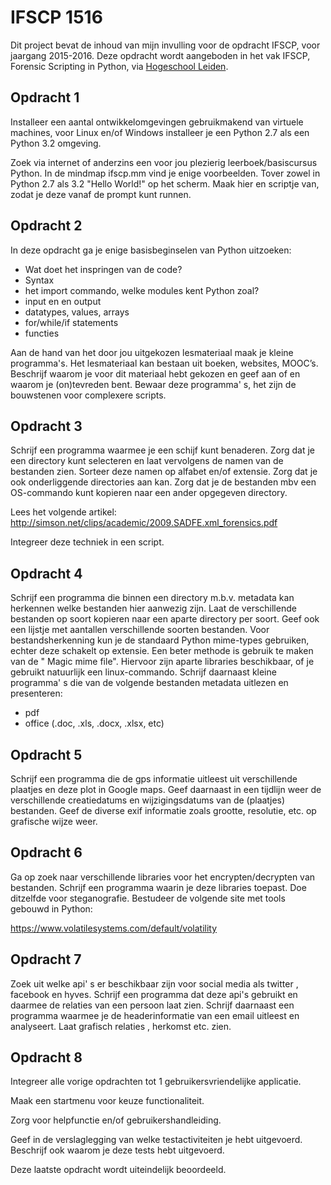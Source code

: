 # IFSCP 1516

Dit project bevat de inhoud van mijn invulling voor de opdracht IFSCP, voor jaargang 2015-2016.
Deze opdracht wordt aangeboden in het vak IFSCP, Forensic Scripting in Python, via [Hogeschool Leiden](http://www.hsleiden.nl).

## Opdracht 1

Installeer een aantal ontwikkelomgevingen gebruikmakend van virtuele machines, voor Linux en/of
Windows installeer je een Python 2.7 als een Python 3.2 omgeving.

Zoek via internet of anderzins een voor jou plezierig leerboek/basiscursus Python. In de mindmap
ifscp.mm vind je enige voorbeelden.
Tover zowel in Python 2.7 als 3.2 "Hello World!" op het scherm.
Maak hier en scriptje van, zodat je deze vanaf de prompt kunt runnen.

## Opdracht 2

In deze opdracht ga je enige basisbeginselen van Python uitzoeken:

- Wat doet het inspringen van de code?
- Syntax
- het import commando, welke modules kent Python zoal?
- input en en output
- datatypes, values, arrays
- for/while/if statements
- functies

Aan de hand van het door jou uitgekozen lesmateriaal maak je kleine programma's. Het lesmateriaal kan
bestaan uit boeken, websites, MOOC’s. Beschrijf waarom je voor dit materiaal hebt gekozen en geef aan of
en waarom je (on)tevreden bent.
Bewaar deze programma' s, het zijn de bouwstenen voor complexere scripts.

## Opdracht 3

Schrijf een programma waarmee je een schijf kunt benaderen. Zorg dat je een directory kunt selecteren
en laat vervolgens de namen van de bestanden zien. Sorteer deze namen op alfabet en/of extensie. Zorg
dat je ook onderliggende directories aan kan. Zorg dat je de bestanden mbv een OS-commando kunt
kopieren naar een ander opgegeven directory.


Lees het volgende artikel:
http://simson.net/clips/academic/2009.SADFE.xml_forensics.pdf

Integreer deze techniek in een script.

## Opdracht 4

Schrijf een programma die binnen een directory m.b.v. metadata kan herkennen welke bestanden hier
aanwezig zijn. Laat de verschillende bestanden op soort kopieren naar een aparte directory per soort. Geef
ook een lijstje met aantallen verschillende soorten bestanden.
Voor bestandsherkenning kun je de standaard Python mime-types gebruiken, echter deze schakelt op
extensie. Een beter methode is gebruik te maken van de " Magic mime file". Hiervoor zijn aparte libraries
beschikbaar, of je gebruikt natuurlijk een linux-commando.
Schrijf daarnaast kleine programma' s die van de volgende bestanden metadata uitlezen en presenteren:

- pdf
- office (.doc, .xls, .docx, .xlsx, etc)

## Opdracht 5

Schrijf een programma die de gps informatie uitleest uit verschillende plaatjes en deze plot in Google
maps. Geef daarnaast in een tijdlijn weer de verschillende creatiedatums en wijzigingsdatums van de
(plaatjes) bestanden. Geef de diverse exif informatie zoals grootte, resolutie, etc. op grafische wijze weer.

## Opdracht 6

Ga op zoek naar verschillende libraries voor het encrypten/decrypten van bestanden. Schrijf een
programma waarin je deze libraries toepast. Doe ditzelfde voor steganografie.
Bestudeer de volgende site met tools gebouwd in Python:

https://www.volatilesystems.com/default/volatility

## Opdracht 7

Zoek uit welke api' s er beschikbaar zijn voor social media als twitter , facebook en hyves.
Schrijf een programma dat deze api's gebruikt en daarmee de relaties van een persoon laat zien.
Schrijf daarnaast een programma waarmee je de headerinformatie van een email uitleest en analyseert.
Laat grafisch relaties , herkomst etc. zien.

## Opdracht 8

Integreer alle vorige opdrachten tot 1 gebruikersvriendelijke applicatie.

Maak een startmenu voor keuze functionaliteit.

Zorg voor helpfunctie en/of gebruikershandleiding.

Geef in de verslaglegging van welke testactiviteiten je hebt uitgevoerd. Beschrijf ook waarom je deze tests
hebt uitgevoerd.

Deze laatste opdracht wordt uiteindelijk beoordeeld.
